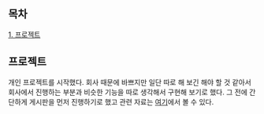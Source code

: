## 목차
[1. 프로젝트](#프로젝트)   

## 프로젝트
개인 프로젝트를 시작했다. 회사 때문에 바쁘지만 일단 따로 해 보긴 해야 할 것 같아서 회사에서 진행하는 부분과 비슷한 기능을 따로 생각해서 구현해 보기로 했다. 그 전에 간단하게 게시판을 먼저 진행하기로 했고 관련 자료는 [여기](https://ohju96.notion.site/1115772a3fec4e06be3e7524a6d6b602)에서 볼 수 있다.